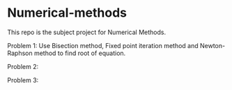 # Numerical-methods
This repo is the subject project for Numerical Methods.

Problem 1:
Use Bisection method, Fixed point iteration method and Newton-Raphson method to find root of equation.

Problem 2:

Problem 3:
